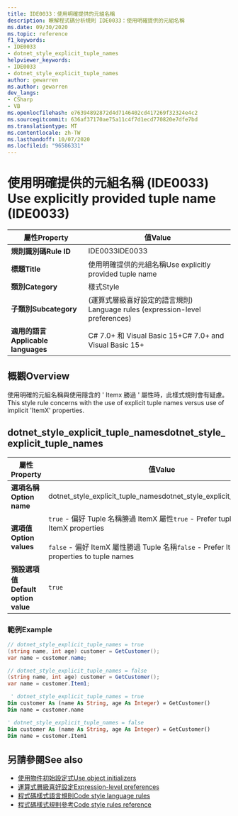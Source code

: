 ```yaml
---
title: IDE0033：使用明確提供的元組名稱
description: 瞭解程式碼分析規則 IDE0033：使用明確提供的元組名稱
ms.date: 09/30/2020
ms.topic: reference
f1_keywords:
- IDE0033
- dotnet_style_explicit_tuple_names
helpviewer_keywords:
- IDE0033
- dotnet_style_explicit_tuple_names
author: gewarren
ms.author: gewarren
dev_langs:
- CSharp
- VB
ms.openlocfilehash: e76394892872d4d7146402cd417269f32324e4c2
ms.sourcegitcommit: 636af37170ae75a11c4f7d1ecd770820e7dfe7bd
ms.translationtype: MT
ms.contentlocale: zh-TW
ms.lasthandoff: 10/07/2020
ms.locfileid: "96586331"
---
```

# <a name="use-explicitly-provided-tuple-name-ide0033"></a><span data-ttu-id="21875-103">使用明確提供的元組名稱 (IDE0033) </span><span class="sxs-lookup"><span data-stu-id="21875-103">Use explicitly provided tuple name (IDE0033)</span></span>

|<span data-ttu-id="21875-104">屬性</span><span class="sxs-lookup"><span data-stu-id="21875-104">Property</span></span>|<span data-ttu-id="21875-105">值</span><span class="sxs-lookup"><span data-stu-id="21875-105">Value</span></span>|
|-|-|
| <span data-ttu-id="21875-106">**規則識別碼**</span><span class="sxs-lookup"><span data-stu-id="21875-106">**Rule ID**</span></span> | <span data-ttu-id="21875-107">IDE0033</span><span class="sxs-lookup"><span data-stu-id="21875-107">IDE0033</span></span> |
| <span data-ttu-id="21875-108">**標題**</span><span class="sxs-lookup"><span data-stu-id="21875-108">**Title**</span></span> | <span data-ttu-id="21875-109">使用明確提供的元組名稱</span><span class="sxs-lookup"><span data-stu-id="21875-109">Use explicitly provided tuple name</span></span> |
| <span data-ttu-id="21875-110">**類別**</span><span class="sxs-lookup"><span data-stu-id="21875-110">**Category**</span></span> | <span data-ttu-id="21875-111">樣式</span><span class="sxs-lookup"><span data-stu-id="21875-111">Style</span></span> |
| <span data-ttu-id="21875-112">**子類別**</span><span class="sxs-lookup"><span data-stu-id="21875-112">**Subcategory**</span></span> | <span data-ttu-id="21875-113"> (運算式層級喜好設定的語言規則) </span><span class="sxs-lookup"><span data-stu-id="21875-113">Language rules (expression-level preferences)</span></span> |
| <span data-ttu-id="21875-114">**適用的語言**</span><span class="sxs-lookup"><span data-stu-id="21875-114">**Applicable languages**</span></span> | <span data-ttu-id="21875-115">C# 7.0+ 和 Visual Basic 15+</span><span class="sxs-lookup"><span data-stu-id="21875-115">C# 7.0+ and Visual Basic 15+</span></span> |

## <a name="overview"></a><span data-ttu-id="21875-116">概觀</span><span class="sxs-lookup"><span data-stu-id="21875-116">Overview</span></span>

<span data-ttu-id="21875-117">使用明確的元組名稱與使用隱含的 ' Itemx 勝過 ' 屬性時，此樣式規則會有疑慮。</span><span class="sxs-lookup"><span data-stu-id="21875-117">This style rule concerns with the use of explicit tuple names versus use of implicit 'ItemX' properties.</span></span>

## <a name="dotnet_style_explicit_tuple_names"></a><span data-ttu-id="21875-118">dotnet_style_explicit_tuple_names</span><span class="sxs-lookup"><span data-stu-id="21875-118">dotnet_style_explicit_tuple_names</span></span>

|<span data-ttu-id="21875-119">屬性</span><span class="sxs-lookup"><span data-stu-id="21875-119">Property</span></span>|<span data-ttu-id="21875-120">值</span><span class="sxs-lookup"><span data-stu-id="21875-120">Value</span></span>|
|-|-|
| <span data-ttu-id="21875-121">**選項名稱**</span><span class="sxs-lookup"><span data-stu-id="21875-121">**Option name**</span></span> | <span data-ttu-id="21875-122">dotnet_style_explicit_tuple_names</span><span class="sxs-lookup"><span data-stu-id="21875-122">dotnet_style_explicit_tuple_names</span></span>
| <span data-ttu-id="21875-123">**選項值**</span><span class="sxs-lookup"><span data-stu-id="21875-123">**Option values**</span></span> | <span data-ttu-id="21875-124">`true` - 偏好 Tuple 名稱勝過 ItemX 屬性</span><span class="sxs-lookup"><span data-stu-id="21875-124">`true` - Prefer tuple names to ItemX properties</span></span><br /><br /><span data-ttu-id="21875-125">`false` - 偏好 ItemX 屬性勝過 Tuple 名稱</span><span class="sxs-lookup"><span data-stu-id="21875-125">`false` - Prefer ItemX properties to tuple names</span></span> |
| <span data-ttu-id="21875-126">**預設選項值**</span><span class="sxs-lookup"><span data-stu-id="21875-126">**Default option value**</span></span> | `true` |

### <a name="example"></a><span data-ttu-id="21875-127">範例</span><span class="sxs-lookup"><span data-stu-id="21875-127">Example</span></span>

```csharp
// dotnet_style_explicit_tuple_names = true
(string name, int age) customer = GetCustomer();
var name = customer.name;

// dotnet_style_explicit_tuple_names = false
(string name, int age) customer = GetCustomer();
var name = customer.Item1;
```

```vb
 ' dotnet_style_explicit_tuple_names = true
Dim customer As (name As String, age As Integer) = GetCustomer()
Dim name = customer.name

' dotnet_style_explicit_tuple_names = false
Dim customer As (name As String, age As Integer) = GetCustomer()
Dim name = customer.Item1
```

## <a name="see-also"></a><span data-ttu-id="21875-128">另請參閱</span><span class="sxs-lookup"><span data-stu-id="21875-128">See also</span></span>

- [<span data-ttu-id="21875-129">使用物件初始設定式</span><span class="sxs-lookup"><span data-stu-id="21875-129">Use object initializers</span></span>](ide0017.md)
- [<span data-ttu-id="21875-130">運算式層級喜好設定</span><span class="sxs-lookup"><span data-stu-id="21875-130">Expression-level preferences</span></span>](expression-level-preferences.md)
- [<span data-ttu-id="21875-131">程式碼樣式語言規則</span><span class="sxs-lookup"><span data-stu-id="21875-131">Code style language rules</span></span>](language-rules.md)
- [<span data-ttu-id="21875-132">程式碼樣式規則參考</span><span class="sxs-lookup"><span data-stu-id="21875-132">Code style rules reference</span></span>](index.md)
